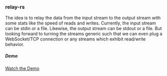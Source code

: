 ### relay-rs 

The idea is to relay the data from the input stream to the output stream with some stats like the speed of reads and writes. Currently, the input stream can be stdin or a file. Likewise, the output stream can be stdout or a file. But looking forward to turning the streams generic such that we can even plug a WebSocket/TCP connection or any streams which exhibit read/write behavior.


##### Demo
[Watch the Demo](https://terminalizer.com/view/888460343584)
